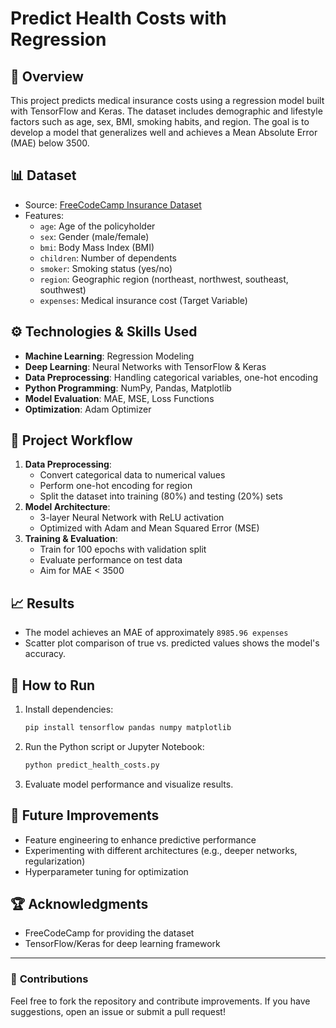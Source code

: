# Predict Health Costs with Regression

## 📌 Overview
This project predicts medical insurance costs using a regression model built with TensorFlow and Keras. The dataset includes demographic and lifestyle factors such as age, sex, BMI, smoking habits, and region. The goal is to develop a model that generalizes well and achieves a Mean Absolute Error (MAE) below 3500.

## 📊 Dataset
- Source: [FreeCodeCamp Insurance Dataset](https://cdn.freecodecamp.org/project-data/health-costs/insurance.csv)
- Features:
  - `age`: Age of the policyholder
  - `sex`: Gender (male/female)
  - `bmi`: Body Mass Index (BMI)
  - `children`: Number of dependents
  - `smoker`: Smoking status (yes/no)
  - `region`: Geographic region (northeast, northwest, southeast, southwest)
  - `expenses`: Medical insurance cost (Target Variable)

## ⚙️ Technologies & Skills Used
- **Machine Learning**: Regression Modeling
- **Deep Learning**: Neural Networks with TensorFlow & Keras
- **Data Preprocessing**: Handling categorical variables, one-hot encoding
- **Python Programming**: NumPy, Pandas, Matplotlib
- **Model Evaluation**: MAE, MSE, Loss Functions
- **Optimization**: Adam Optimizer

## 🚀 Project Workflow
1. **Data Preprocessing**:
   - Convert categorical data to numerical values
   - Perform one-hot encoding for region
   - Split the dataset into training (80%) and testing (20%) sets
2. **Model Architecture**:
   - 3-layer Neural Network with ReLU activation
   - Optimized with Adam and Mean Squared Error (MSE)
3. **Training & Evaluation**:
   - Train for 100 epochs with validation split
   - Evaluate performance on test data
   - Aim for MAE < 3500

## 📈 Results
- The model achieves an MAE of approximately `8985.96 expenses`
- Scatter plot comparison of true vs. predicted values shows the model's accuracy.

## 🔧 How to Run
1. Install dependencies:
   ```bash
   pip install tensorflow pandas numpy matplotlib
   ```
2. Run the Python script or Jupyter Notebook:
   ```python
   python predict_health_costs.py
   ```
3. Evaluate model performance and visualize results.

## 📌 Future Improvements
- Feature engineering to enhance predictive performance
- Experimenting with different architectures (e.g., deeper networks, regularization)
- Hyperparameter tuning for optimization

## 🏆 Acknowledgments
- FreeCodeCamp for providing the dataset
- TensorFlow/Keras for deep learning framework

---
### 🌟 **Contributions**
Feel free to fork the repository and contribute improvements. If you have suggestions, open an issue or submit a pull request!
